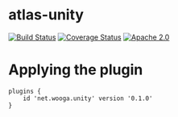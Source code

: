 atlas-unity
===========

[![Build Status](https://travis-ci.org/wooga/atlas-unity.svg?branch=master)](https://travis-ci.org/wooga/atlas-unity)
[![Coverage Status](https://coveralls.io/repos/github/wooga/atlas-unity/badge.svg?branch=master)](https://coveralls.io/github/wooga/atlas-unity?branch=master)
[![Apache 2.0](https://img.shields.io/github/license/nebula-plugins/nebula-release-plugin.svg)](http://www.apache.org/licenses/LICENSE-2.0)

# Applying the plugin

    plugins {
        id 'net.wooga.unity' version '0.1.0'
    }
